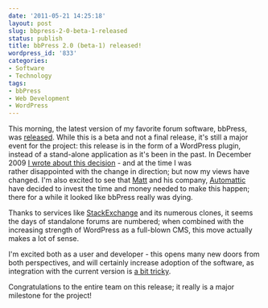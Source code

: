 ```yaml
---
date: '2011-05-21 14:25:18'
layout: post
slug: bbpress-2-0-beta-1-released
status: publish
title: bbPress 2.0 (beta-1) released!
wordpress_id: '833'
categories:
- Software
- Technology
tags:
- bbPress
- Web Development
- WordPress
---
```


This morning, the latest version of my favorite forum software, bbPress, was [released](http://bbpress.org/blog/2011/05/bbpress-2-0-beta-1/). While this is a beta and not a final release, it's still a major event for the project: this release is in the form of a WordPress plugin, instead of a stand-alone application as it's been in the past. In December 2009 [I wrote about this decision](http://adamcaudill.com/2009/12/16/bbpress-is-the-end-near/) - and at the time I was rather disappointed with the change in direction; but now my views have changed. I'm also excited to see that [Matt](http://ma.tt/) and his company, [Automattic](http://automattic.com/) have decided to invest the time and money needed to make this happen; there for a while it looked like bbPress really was dying.

Thanks to services like [StackExchange](http://stackexchange.com/) and its numerous clones, it seems the days of standalone forums are numbered; when combined with the increasing strength of WordPress as a full-blown CMS, this move actually makes a lot of sense.

I'm excited both as a user and developer - this opens many new doors from both perspectives, and will certainly increase adoption of the software, as integration with the current version is [a bit tricky](http://adamcaudill.com/2011/03/06/bbpress-wordpress-3-1-registration-issues/).

Congratulations to the entire team on this release; it really is a major milestone for the project!
